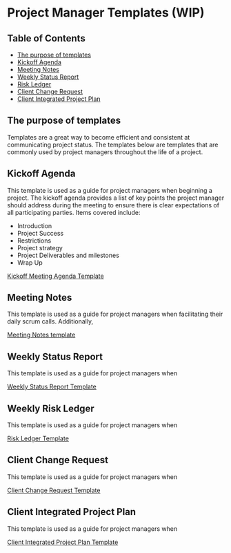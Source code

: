 # Project Manager Templates (WIP)

## Table of Contents

* [The purpose of templates](#template-purpose)
* [Kickoff Agenda](#kickoff-agenda)
* [Meeting Notes](#meeting-notes)
* [Weekly Status Report](#weekly-status-report)
* [Risk Ledger](#risk-ledger)
* [Client Change Request](#change-request)
* [Client Integrated Project Plan](#client-IPP)

## <a name="template-purpose"></a>The purpose of templates
Templates are a great way to become efficient and consistent at communicating project status. The templates below are templates that are commonly used by project managers throughout the life of a project.

## <a name="kickoff-agenda"></a>Kickoff Agenda
This template is used as a guide for project managers when beginning a project.
The kickoff agenda provides a list of key points the project manager should address during the
meeting to ensure there is clear expectations of all participating parties. Items covered include:
* Introduction
* Project Success
* Restrictions
* Project strategy
* Project Deliverables and milestones
* Wrap Up

[Kickoff Meeting Agenda Template](https://docs.google.com/a/civicactions.net/document/d/1pmOruj_1PeSfmJtxzvjDy7KxTTJi0VS8D62WUrWjeSM/edit?usp=sharing)


## <a name="meeting-notes"></a>Meeting Notes
This template is used as a guide for project managers when facilitating their daily scrum calls. Additionally,

[Meeting Notes template](https://docs.google.com/a/civicactions.net/document/d/17tl3lPu-3Uo6_YCEtb6AH9HsaILLS1UTmoUFIuXoqDc/edit?usp=sharing)


## <a name="weekly-status-report"></a>Weekly Status Report
This template is used as a guide for project managers when

[Weekly Status Report Template](https://docs.google.com/a/civicactions.net/document/d/1ZFOjwys-jz8WCrqzBatCYB5_4e9v3W1kBR5yFo8NJgc/edit?usp=sharing)


## <a name="risk-ledger"></a>Weekly Risk Ledger
This template is used as a guide for project managers when

[Risk Ledger Template](https://docs.google.com/a/civicactions.net/document/d/1qu5Os-hVrEtdfsIhuXi5F8ugpfOkAFiumW5R2wBMID0/edit?usp=sharing)


## <a name="change-request"></a>Client Change Request
This template is used as a guide for project managers when

[Client Change Request Template](https://docs.google.com/a/civicactions.net/document/d/1575TtYmZEu0vpsKlAXwXTFYc1HPhb0L5_ACiG1DL1jU/edit?usp=sharing)


## <a name="client-IPP"></a>Client Integrated Project Plan
This template is used as a guide for project managers when

[Client Integrated Project Plan Template](https://docs.google.com/a/civicactions.net/document/d/1cqh2-QpfvZYQDt9IHbA-vEqY9hrjoiJ1Nb-xdbQ6loU/edit?usp=sharing)
